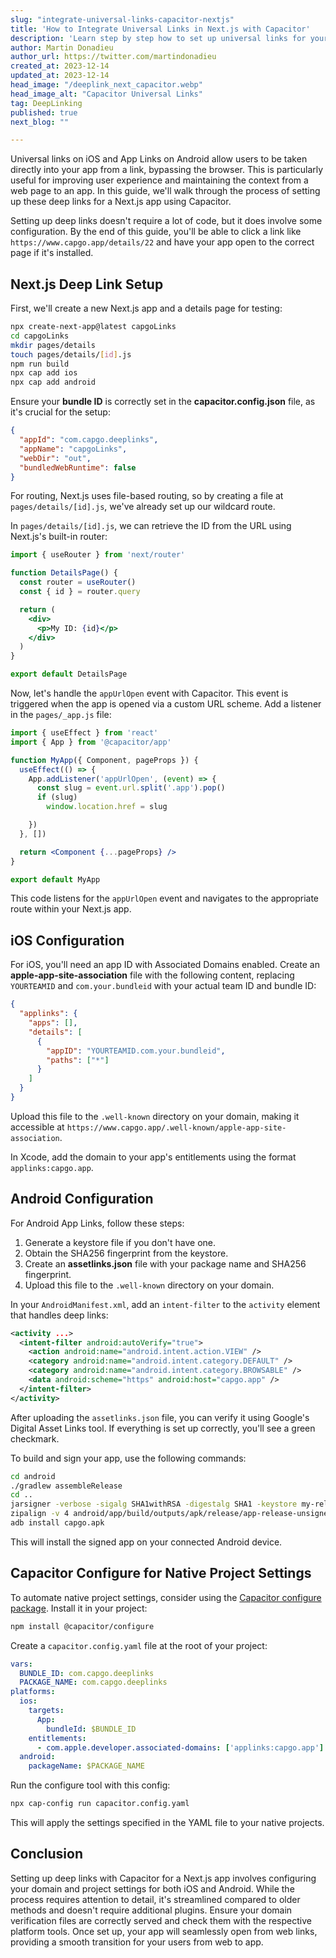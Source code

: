 ```yaml
---
slug: "integrate-universal-links-capacitor-nextjs"
title: 'How to Integrate Universal Links in Next.js with Capacitor'
description: 'Learn step by step how to set up universal links for your Next.js app with Capacitor on both iOS and Android platforms.'
author: Martin Donadieu
author_url: https://twitter.com/martindonadieu
created_at: 2023-12-14
updated_at: 2023-12-14
head_image: "/deeplink_next_capacitor.webp"
head_image_alt: "Capacitor Universal Links"
tag: DeepLinking
published: true
next_blog: ""

---
```


Universal links on iOS and App Links on Android allow users to be taken directly into your app from a link, bypassing the browser. This is particularly useful for improving user experience and maintaining the context from a web page to an app. In this guide, we'll walk through the process of setting up these deep links for a Next.js app using Capacitor.

Setting up deep links doesn't require a lot of code, but it does involve some configuration. By the end of this guide, you'll be able to click a link like `https://www.capgo.app/details/22` and have your app open to the correct page if it's installed.

## Next.js Deep Link Setup

First, we'll create a new Next.js app and a details page for testing:

```sh
npx create-next-app@latest capgoLinks
cd capgoLinks
mkdir pages/details
touch pages/details/[id].js
npm run build
npx cap add ios
npx cap add android
```

Ensure your **bundle ID** is correctly set in the **capacitor.config.json** file, as it's crucial for the setup:

```json
{
  "appId": "com.capgo.deeplinks",
  "appName": "capgoLinks",
  "webDir": "out",
  "bundledWebRuntime": false
}
```

For routing, Next.js uses file-based routing, so by creating a file at `pages/details/[id].js`, we've already set up our wildcard route.

In `pages/details/[id].js`, we can retrieve the ID from the URL using Next.js's built-in router:

```jsx
import { useRouter } from 'next/router'

function DetailsPage() {
  const router = useRouter()
  const { id } = router.query

  return (
    <div>
      <p>My ID: {id}</p>
    </div>
  )
}

export default DetailsPage
```

Now, let's handle the `appUrlOpen` event with Capacitor. This event is triggered when the app is opened via a custom URL scheme. Add a listener in the `pages/_app.js` file:

```jsx
import { useEffect } from 'react'
import { App } from '@capacitor/app'

function MyApp({ Component, pageProps }) {
  useEffect(() => {
    App.addListener('appUrlOpen', (event) => {
      const slug = event.url.split('.app').pop()
      if (slug)
        window.location.href = slug

    })
  }, [])

  return <Component {...pageProps} />
}

export default MyApp
```

This code listens for the `appUrlOpen` event and navigates to the appropriate route within your Next.js app.

## iOS Configuration

For iOS, you'll need an app ID with Associated Domains enabled. Create an **apple-app-site-association** file with the following content, replacing `YOURTEAMID` and `com.your.bundleid` with your actual team ID and bundle ID:

```json
{
  "applinks": {
    "apps": [],
    "details": [
      {
        "appID": "YOURTEAMID.com.your.bundleid",
        "paths": ["*"]
      }
    ]
  }
}
```

Upload this file to the `.well-known` directory on your domain, making it accessible at `https://www.capgo.app/.well-known/apple-app-site-association`.

In Xcode, add the domain to your app's entitlements using the format `applinks:capgo.app`.

## Android Configuration

For Android App Links, follow these steps:

1. Generate a keystore file if you don't have one.
2. Obtain the SHA256 fingerprint from the keystore.
3. Create an **assetlinks.json** file with your package name and SHA256 fingerprint.
4. Upload this file to the `.well-known` directory on your domain.

In your `AndroidManifest.xml`, add an `intent-filter` to the `activity` element that handles deep links:

```xml
<activity ...>
  <intent-filter android:autoVerify="true">
    <action android:name="android.intent.action.VIEW" />
    <category android:name="android.intent.category.DEFAULT" />
    <category android:name="android.intent.category.BROWSABLE" />
    <data android:scheme="https" android:host="capgo.app" />
  </intent-filter>
</activity>
```

After uploading the `assetlinks.json` file, you can verify it using Google's Digital Asset Links tool. If everything is set up correctly, you'll see a green checkmark.

To build and sign your app, use the following commands:

```sh
cd android
./gradlew assembleRelease
cd ..
jarsigner -verbose -sigalg SHA1withRSA -digestalg SHA1 -keystore my-release-key.keystore android/app/build/outputs/apk/release/app-release-unsigned.apk alias_name
zipalign -v 4 android/app/build/outputs/apk/release/app-release-unsigned.apk capgo.apk
adb install capgo.apk
```

This will install the signed app on your connected Android device.

## Capacitor Configure for Native Project Settings

To automate native project settings, consider using the [Capacitor configure package](https://github.com/ionic-team/capacitor-configure/). Install it in your project:

```sh
npm install @capacitor/configure
```

Create a `capacitor.config.yaml` file at the root of your project:

```yaml
vars:
  BUNDLE_ID: com.capgo.deeplinks
  PACKAGE_NAME: com.capgo.deeplinks
platforms:
  ios:
    targets:
      App:
        bundleId: $BUNDLE_ID
    entitlements:
      - com.apple.developer.associated-domains: ['applinks:capgo.app']
  android:
    packageName: $PACKAGE_NAME
```

Run the configure tool with this config:

```sh
npx cap-config run capacitor.config.yaml
```

This will apply the settings specified in the YAML file to your native projects.

## Conclusion

Setting up deep links with Capacitor for a Next.js app involves configuring your domain and project settings for both iOS and Android. While the process requires attention to detail, it's streamlined compared to older methods and doesn't require additional plugins. Ensure your domain verification files are correctly served and check them with the respective platform tools. Once set up, your app will seamlessly open from web links, providing a smooth transition for your users from web to app.
